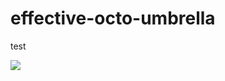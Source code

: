 # effective-octo-umbrella
test

![](https://c.tenor.com/zzza4_PN-WwAAAAC/the-more-you-know-the-mo-you-know.gif)
